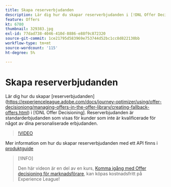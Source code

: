 ```yaml
---
title: Skapa reserverbjudanden
description: Lär dig hur du skapar reserverbjudanden i [!DNL Offer Decisioning]. Reserverbjudanden har tillhörande regler som hjälper dig att visa dem endast för relevanta kunder.
feature: Offers
kt: 6780
thumbnail: 329383.jpg
exl-id: 77dad738-4046-410d-8886-e88f9c872320
source-git-commit: 1ce21795d583969e753744d52bc1cc8d822130bb
workflow-type: tm+mt
source-wordcount: '115'
ht-degree: 5%

---
```


# Skapa reserverbjudanden

Lär dig hur du skapar [reserverbjudanden] (https://experienceleague.adobe.com/docs/journey-optimizer/using/offer-decisioniong/managing-offers-in-the-offer-library/creating-fallback-offers.html) i [!DNL Offer Decisioning]. Reserverbjudanden är standarderbjudanden som visas för kunder som inte är kvalificerade för något av dina personaliserade erbjudanden.

>[!VIDEO](https://video.tv.adobe.com/v/329383?quality=12&learn=on)

Mer information om hur du skapar reserverbjudanden med ett API finns i [produktguide](https://experienceleague.adobe.com/docs/journey-optimizer/using/offer-decisioniong/api-reference/offers-api/fallback-offers/create.html)

>[!INFO]
>
> Den här videon är en del av en kurs, [Komma igång med Offer decisioning för marknadsförare](https://experienceleague.adobe.com/?recommended=ExperiencePlatform-U-1-2020.1.offerdecisioning), kan köpas kostnadsfritt på Experience League!
